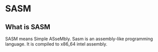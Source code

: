 # SASM

## What is SASM

SASM means Simple ASseMbly.
Sasm is an assembly-like programming language. It is compiled to x86_64 intel assembly.
